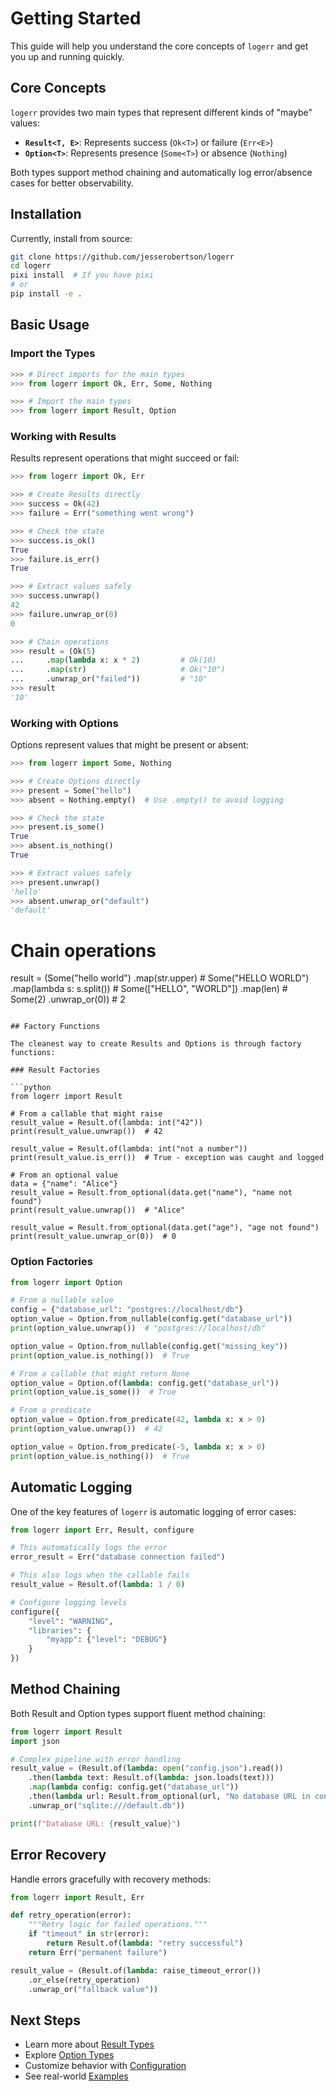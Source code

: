 # Getting Started

This guide will help you understand the core concepts of `logerr` and get you up and running quickly.

## Core Concepts

`logerr` provides two main types that represent different kinds of "maybe" values:

- **`Result<T, E>`**: Represents success (`Ok<T>`) or failure (`Err<E>`) 
- **`Option<T>`**: Represents presence (`Some<T>`) or absence (`Nothing`)

Both types support method chaining and automatically log error/absence cases for better observability.

## Installation

Currently, install from source:

```bash
git clone https://github.com/jesserobertson/logerr
cd logerr
pixi install  # If you have pixi
# or
pip install -e .
```

## Basic Usage

### Import the Types

```python
>>> # Direct imports for the main types
>>> from logerr import Ok, Err, Some, Nothing

>>> # Import the main types
>>> from logerr import Result, Option

```

### Working with Results

Results represent operations that might succeed or fail:

```python
>>> from logerr import Ok, Err

>>> # Create Results directly
>>> success = Ok(42)
>>> failure = Err("something went wrong")

>>> # Check the state
>>> success.is_ok()
True
>>> failure.is_err()
True

>>> # Extract values safely
>>> success.unwrap()
42
>>> failure.unwrap_or(0)
0

>>> # Chain operations
>>> result = (Ok(5)
...     .map(lambda x: x * 2)         # Ok(10)
...     .map(str)                     # Ok("10")
...     .unwrap_or("failed"))         # "10"
>>> result
'10'

```

### Working with Options

Options represent values that might be present or absent:

```python
>>> from logerr import Some, Nothing

>>> # Create Options directly
>>> present = Some("hello")
>>> absent = Nothing.empty()  # Use .empty() to avoid logging

>>> # Check the state
>>> present.is_some()
True
>>> absent.is_nothing()
True

>>> # Extract values safely
>>> present.unwrap()
'hello'
>>> absent.unwrap_or("default")
'default'

```

# Chain operations
result = (Some("hello world")
    .map(str.upper)               # Some("HELLO WORLD")
    .map(lambda s: s.split())     # Some(["HELLO", "WORLD"])
    .map(len)                     # Some(2)
    .unwrap_or(0))                # 2
```

## Factory Functions

The cleanest way to create Results and Options is through factory functions:

### Result Factories

```python
from logerr import Result

# From a callable that might raise
result_value = Result.of(lambda: int("42"))
print(result_value.unwrap())  # 42

result_value = Result.of(lambda: int("not a number"))
print(result_value.is_err())  # True - exception was caught and logged

# From an optional value
data = {"name": "Alice"}
result_value = Result.from_optional(data.get("name"), "name not found")
print(result_value.unwrap())  # "Alice"

result_value = Result.from_optional(data.get("age"), "age not found") 
print(result_value.unwrap_or(0))  # 0
```

### Option Factories

```python
from logerr import Option

# From a nullable value
config = {"database_url": "postgres://localhost/db"}
option_value = Option.from_nullable(config.get("database_url"))
print(option_value.unwrap())  # "postgres://localhost/db"

option_value = Option.from_nullable(config.get("missing_key"))
print(option_value.is_nothing())  # True

# From a callable that might return None
option_value = Option.of(lambda: config.get("database_url"))
print(option_value.is_some())  # True

# From a predicate
option_value = Option.from_predicate(42, lambda x: x > 0)
print(option_value.unwrap())  # 42

option_value = Option.from_predicate(-5, lambda x: x > 0)
print(option_value.is_nothing())  # True
```

## Automatic Logging

One of the key features of `logerr` is automatic logging of error cases:

```python
from logerr import Err, Result, configure

# This automatically logs the error
error_result = Err("database connection failed")

# This also logs when the callable fails
result_value = Result.of(lambda: 1 / 0)

# Configure logging levels
configure({
    "level": "WARNING",
    "libraries": {
        "myapp": {"level": "DEBUG"}
    }
})
```

## Method Chaining

Both Result and Option types support fluent method chaining:

```python
from logerr import Result
import json

# Complex pipeline with error handling
result_value = (Result.of(lambda: open("config.json").read())
    .then(lambda text: Result.of(lambda: json.loads(text)))
    .map(lambda config: config.get("database_url"))
    .then(lambda url: Result.from_optional(url, "No database URL in config"))
    .unwrap_or("sqlite:///default.db"))

print(f"Database URL: {result_value}")
```

## Error Recovery

Handle errors gracefully with recovery methods:

```python
from logerr import Result, Err

def retry_operation(error):
    """Retry logic for failed operations."""
    if "timeout" in str(error):
        return Result.of(lambda: "retry successful")
    return Err("permanent failure")

result_value = (Result.of(lambda: raise_timeout_error())
    .or_else(retry_operation)
    .unwrap_or("fallback value"))
```

## Next Steps

- Learn more about [Result Types](result-types.md)
- Explore [Option Types](option-types.md) 
- Customize behavior with [Configuration](configuration.md)
- See real-world [Examples](examples.md)